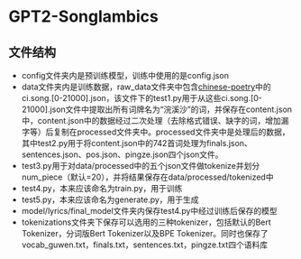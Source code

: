 # GPT2-Songlambics
## 文件结构
* config文件夹内是预训练模型，训练中使用的是config.json
* data文件夹内是训练数据，raw_data文件夹中包含[chinese-poetry](https://github.com/chinese-poetry/chinese-poetry/tree/master/ci)中的ci.song.[0-21000].json，该文件下的test1.py用于从这些ci.song.[0-21000].json文件中提取出所有词牌名为“浣溪沙”的词，并保存在content.json中，content.json中的数据经过二次处理（去除格式错误、缺字的词，增加漏字等）后复制在processed文件夹中。processed文件夹中是处理后的数据，其中test2.py用于将content.json中的742首词处理为finals.json、sentences.json、pos.json、pingze.json四个json文件。
* test3.py用于对data/processed中的五个json文件做tokenize并划分num_piece（默认=20），并将结果保存在data/processed/tokenized中
* test4.py，本来应该命名为train.py，用于训练
* test5.py，本来应该命名为generate.py，用于生成
* model/lyrics/final_model文件夹内保存test4.py中经过训练后保存的模型
* tokenizations文件夹下保存可以选用的三种tokenizer，包括默认的Bert Tokenizer，分词版Bert Tokenizer以及BPE Tokenizer。同时也保存了vocab_guwen.txt，finals.txt，sentences.txt，pingze.txt四个语料库
